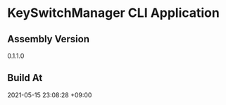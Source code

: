 KeySwitchManager CLI Application
==============================

## Assembly Version

0.1.1.0

## Build At

2021-05-15 23:08:28 +09:00
